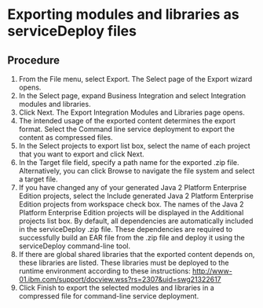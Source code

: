 <!-- image -->

# Exporting modules and libraries as serviceDeploy files

## Procedure

1. From the File menu, select Export.
The Select page of the Export wizard opens.
2. In the Select page, expand Business Integration and
select Integration modules and libraries.
3. Click Next. The Export Integration
Modules and Libraries page opens.
4. The intended usage of the exported content determines the
export format. Select the Command line service deployment to
export the content as compressed files.
5. In the Select projects to export list box, select the name of each
project that you want to export and click Next.
6. In the Target file field, specify
a path name for the exported .zip file. Alternatively, you can click Browse to
navigate the file system and select a target file.
7. If you have changed any of your generated Java 2 Platform
Enterprise Edition projects, select the Include generated
Java 2 Platform Enterprise Edition projects from workspace check
box. The names of the Java 2 Platform Enterprise Edition projects
will be displayed in the Additional projects list
box. By default, all dependencies are automatically included in the
serviceDeploy .zip file. These dependencies are required to successfully
build an EAR file from the .zip file and deploy it using the serviceDeploy
command-line tool.
8. If there are global shared libraries that the exported
content depends on, these libraries are listed. These libraries must
be deployed to the runtime environment according to these instructions:
http://www-01.ibm.com/support/docview.wss?rs=2307&uid=swg21322617
9. Click Finish to export the selected
modules and libraries in a compressed file for command-line service
deployment.